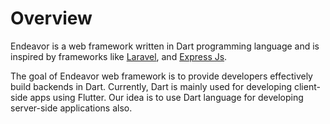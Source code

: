 
# Overview 

Endeavor is a web framework written in Dart programming language and is inspired by frameworks like [Laravel](https://laravel.com), and [Express Js](https://expressjs.com).

The goal of Endeavor web framework is to provide developers effectively build backends in Dart. Currently, Dart is mainly used for developing client-side apps using Flutter. Our idea is to use Dart language for developing server-side applications also.  


